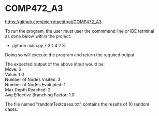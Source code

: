 # COMP472_A3
https://github.com/pierrotpetitpot/COMP472_A3

To run the program, the user must user the commmand line or IDE terminal as done below within the project:<br/>
- python main.py 7 3 1 4 2 3

Doing so will execute the program and return the required output. 

The expected output of the above input would be:<br/>
Move: 6 <br/>
Value: 1.0 <br/>
Number of Nodes Visited: 3 <br/>
Number of Nodes Evaluated: 1 <br/>
Max Depth Reached: 2 <br/>
Avg Effective Branching Factor: 1.0 <br/>

The file named "randomTestcases.txt" contains the results of 10 random cases.
